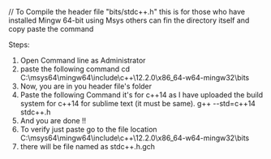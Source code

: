//  To Compile the header file "bits/stdc++.h"
  this is for those who have installed Mingw 64-bit using Msys others can fin the directory itself and copy paste the  command
  
  Steps:
  1. Open Command line as Administrator
  2. paste the following command
       cd C:\msys64\mingw64\include\c++\12.2.0\x86_64-w64-mingw32\bits
  3. Now, you are in you header file's folder
  4. Paste the following Command it's for c++14 as I have uploaded the build system for c++14 for sublime text (it must be same).
        g++ --std=c++14 stdc++.h
  5. And you are done !! 
  6. To verify just paste go to the file location  
      C:\msys64\mingw64\include\c++\12.2.0\x86_64-w64-mingw32\bits 
  7. there will be file named as stdc++.h.gch
